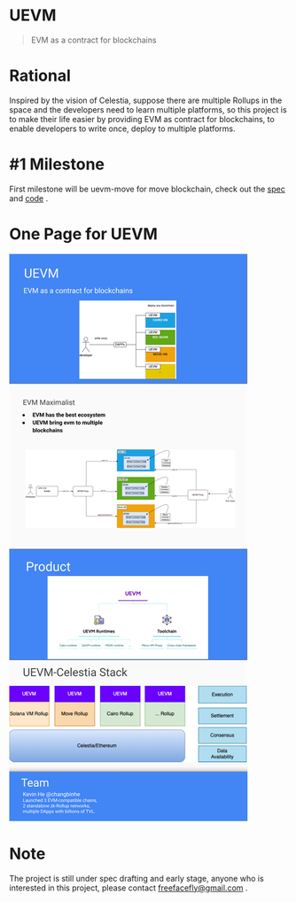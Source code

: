 # UEVM
> EVM as a contract for blockchains

# Rational
Inspired by the vision of Celestia, suppose there are multiple Rollups in the space and the developers need to learn multiple platforms, so this project is to make their life easier by providing EVM as contract for blockchains, to enable developers to write once, deploy to multiple platforms.

# #1 Milestone

First milestone will be uevm-move for move blockchain, check out the [spec](./spec-uevm-move.md) and [code](./packages/uevm-move/) .

# One Page for UEVM

![](./docs/../imgs/UEVM-One-Page-V2.png)


# Note
The project is still under spec drafting and early stage, anyone who is interested in this project, please contact freefacefly@gmail.com .
